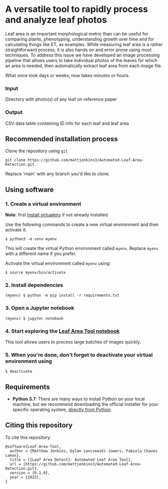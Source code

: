 # A versatile tool to rapidly process and analyze leaf photos

Leaf area is an important morphological metric than can be useful for comparing plants, phenotyping, understanding growth over time and for calculating things like ET, as examples. While measuring leaf area is a rather straightforward
process, it is also hands on and error prone using most techniques. To address this issue we have developed an image processing pipeline that allows users to take individual photos of the leaves for which an area is needed, then automatically extract leaf area from each image file. 

What once took days or weeks, now takes minutes or hours.

### Input
Directory with photo(s) of any leaf on reference paper

### Output
CSV data table containing ID info for each leaf and leaf area

## Recommended installation process

Clone the repository using `git`
   ```commandline
   git clone https://github.com/mattjenkins3/Automated-Leaf-Area-Detection.git
   ```
  Replace 'main' with any branch you'd like to clone.

## Using software
### 1. Create a virtual environment
  
  **Note**: first [Install virtualenv](https://virtualenv.pypa.io/en/latest/installation.html) if not already installed

Use the following commands to create a new virtual environment and then activate it:  


  ```commandline
  $ python3 -m venv myenv
  ```
This will create the virtual Python environment called `myenv`. Replace `myenv` with a different name if you prefer.

Activate the virtual environment called `myenv` using:
   
  ```commandline
  $ source myenv/bin/activate
  ```  
   
### 2. Install dependencies
     
  ```commandline
  (myenv) $ python -m pip install -r requirements.txt
  ```
### 3. Open a Jupyter notebook
   
  ```commandline
  (myenv) $ jupyter notebook
  ```
### 4. Start exploring the [Leaf Area Tool notebook](https://github.com/mattjenkins3/Automated-Leaf-Area-Detection/blob/main/leaf-area-tool.ipynb)
This tool allows users to process large batches of images quickly.

### 5. When you're done, don't forget to deactivate your virtual environment using
  ```commandline
  $ deactivate
  ```

## Requirements
- __Python 3.7__: There are many ways to install Python on your local machine, but we recommend downloading the official installer for your specific operating system, [directly from Python](https://www.python.org/downloads/).

## Citing this repository

To cite this repository:
```
@software{Leaf-Area-Tool,
  author = {Matthew Jenkins, Dylan Lenczewski-Jowers, Fabiola Chavez Lamas},
  title = {{Leaf Area Detect}: Automated Leaf Area Tool},
  url = {https://github.com/mattjenkins3/Automated-Leaf-Area-Detection.git},
  version = {0.1.0},
  year = {2022},
}
```
